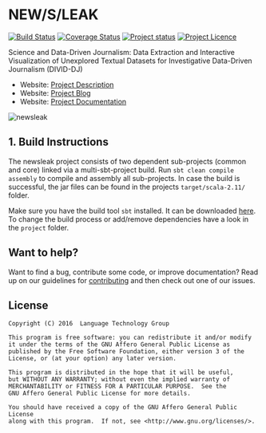 # NEW/S/LEAK
[![Build Status](https://travis-ci.org/tudarmstadt-lt/newsleak.svg?branch=master)](https://travis-ci.org/tudarmstadt-lt/newsleak/)
[![Coverage Status](https://coveralls.io/repos/tudarmstadt-lt/newsleak/badge.svg?branch=master&service=github)](https://coveralls.io/github/tudarmstadt-lt/newsleak?branch=master)
[![Project status](https://img.shields.io/badge/status-active-brightgreen.svg)](#status)
[![Project Licence](https://img.shields.io/badge/licence-AGPL-blue.svg)](#license)


Science and Data-Driven Journalism: Data Extraction and Interactive Visualization of Unexplored Textual Datasets for Investigative Data-Driven Journalism (DIVID-DJ)

* Website: [Project Description](https://www.lt.informatik.tu-darmstadt.de/de/research/divid-djdata-extraction-and-interactive-visualization-of-unexplored-textual-datasets-for-investigative-data-driven-journalism/)
* Website: [Project Blog](http://newsleak.io)
* Website: [Project Documentation](http://tudarmstadt-lt.github.io/newsleak)

![newsleak](http://newsleak.io/wp-content/uploads/2016/03/cropped-logo-draft.png)

## 1. Build Instructions

The newsleak project consists of two dependent sub-projects (common and core) linked via a multi-sbt-project build. Run `sbt clean compile assembly` to compile and assembly all sub-projects. In case the build is successful, the jar files can be found in the projects `target/scala-2.11/` folder.

Make sure you have the build tool `sbt` installed. It can be downloaded [here](http://www.scala-sbt.org/). To change the build process or add/remove dependencies have a look in the `project` folder.


## Want to help?

Want to find a bug, contribute some code, or improve documentation? Read up on our guidelines for [contributing](https://github.com/tudarmstadt-lt/newsleak/blob/master/CONTRIBUTING.md) and then check out one of our issues.

## License

```
Copyright (C) 2016  Language Technology Group

This program is free software: you can redistribute it and/or modify
it under the terms of the GNU Affero General Public License as
published by the Free Software Foundation, either version 3 of the
License, or (at your option) any later version.

This program is distributed in the hope that it will be useful,
but WITHOUT ANY WARRANTY; without even the implied warranty of
MERCHANTABILITY or FITNESS FOR A PARTICULAR PURPOSE.  See the
GNU Affero General Public License for more details.

You should have received a copy of the GNU Affero General Public License
along with this program.  If not, see <http://www.gnu.org/licenses/>.
```
